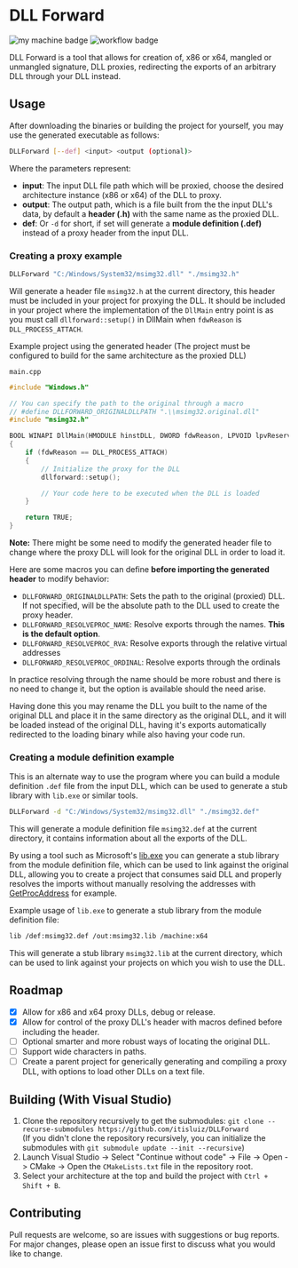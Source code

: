 # DLL Forward
![my machine badge](https://forthebadge.com/images/badges/pretty-risque.svg)
![workflow badge](https://github.com/itisluiz/DLLForward/actions/workflows/build.yml/badge.svg)

DLL Forward is a tool that allows for creation of, x86 or x64, mangled or unmangled signature, DLL proxies, redirecting the exports of an arbitrary DLL through your DLL instead.

## Usage
After downloading the binaries or building the project for yourself, you may use the generated executable as follows:

```bash
DLLForward [--def] <input> <output (optional)>
```
Where the parameters represent:
- **input**: The input DLL file path which will be proxied, choose the desired architecture instance (x86 or x64) of the DLL to proxy.
- **output**: The output path, which is a file built from the the input DLL's data, by default a **header (.h)** with the same name as the proxied DLL.
-  **def**: Or `-d` for short, if set will generate a **module definition (.def)** instead of a proxy header from the input DLL.

### Creating a proxy example
```bash
DLLForward "C:/Windows/System32/msimg32.dll" "./msimg32.h"
```

Will generate a header file `msimg32.h` at the current directory, this header must be included in your project for proxying the DLL. It should be included in your project where the implementation of the `DllMain` entry point is as you must call `dllforward::setup()` in DllMain when `fdwReason` is `DLL_PROCESS_ATTACH`.

Example project using the generated header (The project must be configured to build for the same architecture as the proxied DLL)

`main.cpp`
```cpp	
#include "Windows.h"

// You can specify the path to the original through a macro
// #define DLLFORWARD_ORIGINALDLLPATH ".\\msimg32.original.dll"
#include "msimg32.h"

BOOL WINAPI DllMain(HMODULE hinstDLL, DWORD fdwReason, LPVOID lpvReserved)
{
	if (fdwReason == DLL_PROCESS_ATTACH)
	{
		// Initialize the proxy for the DLL
		dllforward::setup();

		// Your code here to be executed when the DLL is loaded
	}

	return TRUE;
}
```

**Note:** There might be some need to modify the generated header file to change where the proxy DLL will look for the original DLL in order to load it.

Here are some macros you can define **before importing the generated header** to modify behavior:
- `DLLFORWARD_ORIGINALDLLPATH`: Sets the path to the original (proxied) DLL. If not specified, will be the absolute path to the DLL used to create the proxy header.
- `DLLFORWARD_RESOLVEPROC_NAME`: Resolve exports through the names. **This is the default option**.
- `DLLFORWARD_RESOLVEPROC_RVA`: Resolve exports through the relative virtual addresses
- `DLLFORWARD_RESOLVEPROC_ORDINAL`: Resolve exports through the ordinals

In practice resolving through the name should be more robust and there is no need to change it, but the option is available should the need arise.

Having done this you may rename the DLL you built to the name of the original DLL and place it in the same directory as the original DLL, and it will be loaded instead of the original DLL, having it's exports automatically redirected to the loading binary while also having your code run.

### Creating a module definition example

This is an alternate way to use the program where you can build a module definition `.def` file from the input DLL, which can be used to generate a stub library with `lib.exe` or similar tools.

```bash
DLLForward -d "C:/Windows/System32/msimg32.dll" "./msimg32.def"
```

This will generate a module definition file `msimg32.def` at the current directory, it contains information about all the exports of the DLL.

By using a tool such as Microsoft's [lib.exe](https://learn.microsoft.com/en-us/cpp/build/reference/lib-reference?view=msvc-170) you can generate a stub library from the module definition file, which can be used to link against the original DLL, allowing you to create a project that consumes said DLL and properly resolves the imports without manually resolving the addresses with [GetProcAddress](https://docs.microsoft.com/en-us/windows/win32/api/libloaderapi/nf-libloaderapi-getprocaddress) for example.

Example usage of `lib.exe` to generate a stub library from the module definition file:
```bash
lib /def:msimg32.def /out:msimg32.lib /machine:x64
```

This will generate a stub library `msimg32.lib` at the current directory, which can be used to link against your projects on which you wish to use the DLL.

## Roadmap
- [x] Allow for x86 and x64 proxy DLLs, debug or release.
- [x] Allow for control of the proxy DLL's header with macros defined before including the header.
- [ ] Optional smarter and more robust ways of locating the original DLL.
- [ ] Support wide characters in paths.
- [ ] Create a parent project for generically generating and compiling a proxy DLL, with options to load other DLLs on a text file.

## Building (With Visual Studio)
1. Clone the repository recursively to get the submodules: `git clone --recurse-submodules https://github.com/itisluiz/DLLForward`\
(If you didn't clone the repository recursively, you can initialize the submodules with `git submodule update --init --recursive`)
2. Launch Visual Studio -> Select "Continue without code" -> File -> Open -> CMake -> Open the `CMakeLists.txt` file in the repository root.
3. Select your architecture at the top and build the project with `Ctrl + Shift + B`.

## Contributing
Pull requests are welcome, so are issues with suggestions or bug reports. For major changes, please open an issue first to discuss what you would like to change.
